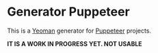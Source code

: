 # Generator Puppeteer

This is a [Yeoman](http://yeoman.io) generator for [Puppeteer](http://github.com/puppeteer/puppeteer) projects.

__IT IS A WORK IN PROGRESS YET. NOT USABLE__
